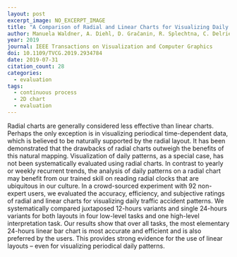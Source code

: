 ```yaml
---
layout: post
excerpt_image: NO_EXCERPT_IMAGE
title: "A Comparison of Radial and Linear Charts for Visualizing Daily Patterns"
author: Manuela Waldner, A. Diehl, D. Gračanin, R. Splechtna, C. Delrieux & K. Matkovič
year: 2019
journal: IEEE Transactions on Visualization and Computer Graphics
doi: 10.1109/TVCG.2019.2934784
date: 2019-07-31
citation_count: 28
categories:
  - evaluation
tags:
  - continuous process
  - 2D chart
  - evaluation
---
```

Radial charts are generally considered less effective than linear charts. Perhaps the only exception is in visualizing periodical time-dependent data, which is believed to be naturally supported by the radial layout. It has been demonstrated that the drawbacks of radial charts outweigh the benefits of this natural mapping. Visualization of daily patterns, as a special case, has not been systematically evaluated using radial charts. In contrast to yearly or weekly recurrent trends, the analysis of daily patterns on a radial chart may benefit from our trained skill on reading radial clocks that are ubiquitous in our culture. In a crowd-sourced experiment with 92 non-expert users, we evaluated the accuracy, efficiency, and subjective ratings of radial and linear charts for visualizing daily traffic accident patterns. We systematically compared juxtaposed 12-hours variants and single 24-hours variants for both layouts in four low-level tasks and one high-level interpretation task. Our results show that over all tasks, the most elementary 24-hours linear bar chart is most accurate and efficient and is also preferred by the users. This provides strong evidence for the use of linear layouts – even for visualizing periodical daily patterns.
